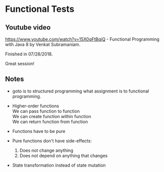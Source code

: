 # Functional Tests

## Youtube video

https://www.youtube.com/watch?v=15X0qFtBqiQ - Functional Programming with Java 8 by Venkat Subramaniam.  

Finished in 07/28/2018.  

Great session!  


## Notes

- goto is to structured programming what assignment is to functional programming.  

- Higher-order functions  
  We can pass function to function  
  We can create function within function  
  We can return function from function  

- Functions have to be pure  

- Pure functions don't have side-effects:  
  
  1. Does not change anything    
  2. Does not depend on anything that changes  

- State transformation instead of state mutation  

  
